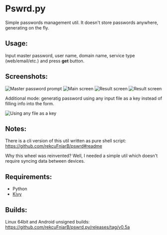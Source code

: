 Pswrd.py
========

Simple passwords management util. It doesn't store passwords anywhere, generating on the fly.

Usage:
------

Input master password, user name, domain name, service type (web/email/etc.) and press **get** button.

Screenshots:
------------

![Master password prompt](https://telegra.ph/file/67dd8e789a251e805c5fc.jpg "Master password prompt")
![Main screen](https://telegra.ph/file/724c3fcd60efea690f17f.jpg "Main screen")
![Result screen](https://telegra.ph/file/f290d776b0b4753e32d14.jpg "Result screen")
![Result screen](https://telegra.ph/file/80d2b6863a8f50bc6442a.jpg "Result screen")

Additional mode: generatig password using any input file as a key instead of filling info into the form.

![Using any file as a key](https://telegra.ph/file/9c6db926a948b1454ab33.jpg "Using any file as a key")

Notes:
------

There is a cli version of this util written as pure shell script: https://github.com/rekcuFniarB/pswrd#readme

Why this wheel was reinvented? Well, I needed a simple util which doesn't require syncing data between devices.

Requirements:
-------------

* Python
* [Kivy](https://kivy.org/)

Builds:
-------

Linux 64bit and Android unsigned builds: https://github.com/rekcuFniarB/pswrd.py/releases/tag/v0.5a
